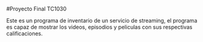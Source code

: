 #Proyecto Final TC1030

Este es un programa de inventario de un servicio de streaming, el programa es capaz de mostrar los videos, episodios y peliculas con sus respectivas calificaciones.
